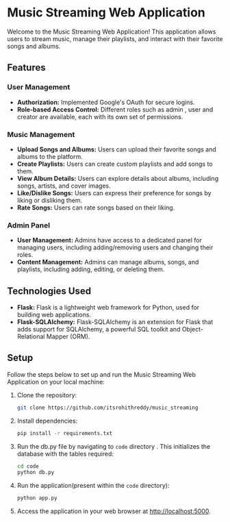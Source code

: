 # Music Streaming Web Application

Welcome to the Music Streaming Web Application! This application allows users to stream music, manage their playlists, and interact with their favorite songs and albums.

## Features

### User Management
- **Authorization:** Implemented Google's OAuth for secure logins.
- **Role-based Access Control:** Different roles such as admin , user and creator are available, each with its own set of permissions.

### Music Management
- **Upload Songs and Albums:** Users can upload their favorite songs and albums to the platform.
- **Create Playlists:** Users can create custom playlists and add songs to them.
- **View Album Details:** Users can explore details about albums, including songs, artists, and cover images.
- **Like/Dislike Songs:** Users can express their preference for songs by liking or disliking them.
- **Rate Songs:** Users can rate songs based on their liking.

### Admin Panel
- **User Management:** Admins have access to a dedicated panel for managing users, including adding/removing users and changing their roles.
- **Content Management:** Admins can manage albums, songs, and playlists, including adding, editing, or deleting them.

## Technologies Used

- **Flask:** Flask is a lightweight web framework for Python, used for building web applications.
- **Flask-SQLAlchemy:** Flask-SQLAlchemy is an extension for Flask that adds support for SQLAlchemy, a powerful SQL toolkit and Object-Relational Mapper (ORM).

## Setup

Follow the steps below to set up and run the Music Streaming Web Application on your local machine:


1. Clone the repository:
   ```bash
   git clone https://github.com/itsrohithreddy/music_streaming
   ```


2. Install dependencies:
   ```bash
   pip install -r requirements.txt
   ```

3. Run the db.py file by navigating to `code` directory . This initializes the database with the tables required:
   ```bash
   cd code
   python db.py
   ```

4. Run the application(present within the `code` directory):
   ```bash
   python app.py
   ```

5. Access the application in your web browser at [http://localhost:5000](http://localhost:5000).



